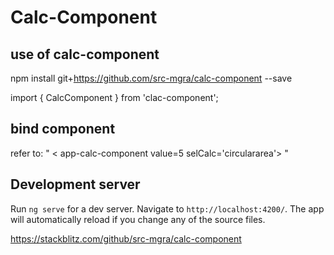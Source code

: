 # Calc-Component

## use of calc-component
npm install git+https://github.com/src-mgra/calc-component --save


import { CalcComponent } from 'clac-component';


## bind component
refer to: " < app-calc-component value=5 selCalc='circulararea'></app-calc-component > "



## Development server

Run `ng serve` for a dev server. Navigate to `http://localhost:4200/`. The app will automatically reload if you change any of the source files.


https://stackblitz.com/github/src-mgra/calc-component


